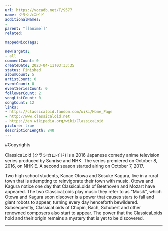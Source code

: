 ```yaml
---
url: https://vocadb.net/T/9577
name: クラシカロイド
additionalNames: 
- 
parent: "[[anime]]"
related:

mappedNicoTags:

newTargets:
- all
commentCount: 0
createDate: 2023-04-11T03:33:35
status: Finished
albumCount: 5
artistCount: 0
eventCount: 0
eventSeriesCount: 0
followerCount: 2
songListCount: 0
songCount: 12
links: 
- https://classicaloid.fandom.com/wiki/Home_Page
- http://www.classicaloid.net
- https://en.wikipedia.org/wiki/ClassicaLoid
picture: true
descriptionLength: 840
---
```


#Copyrights

ClassicaLoid (クラシカロイド) is a 2016 Japanese comedy anime television series produced by Sunrise and NHK. The series premiered on October 8, 2016, on NHK E. A second season started airing on October 7, 2017.

Two high school students, Kanae Otowa and Sōsuke Kagura, live in a rural town that is attempting to reinvigorate their town with music. Otowa and Kagura notice one day that ClassicaLoids of Beethoven and Mozart have appeared. The two ClassicaLoids play music they refer to as "Musik", which Otowa and Kagura soon discover is a power that causes stars to fall and giant robots to appear, turning every day henceforth bewildered. Subsequently, ClassicaLoids of Chopin, Bach, Schubert and other renowned composers also start to appear. The power that the ClassicaLoids hold and their origin remains a mystery that is yet to be discovered.

---

